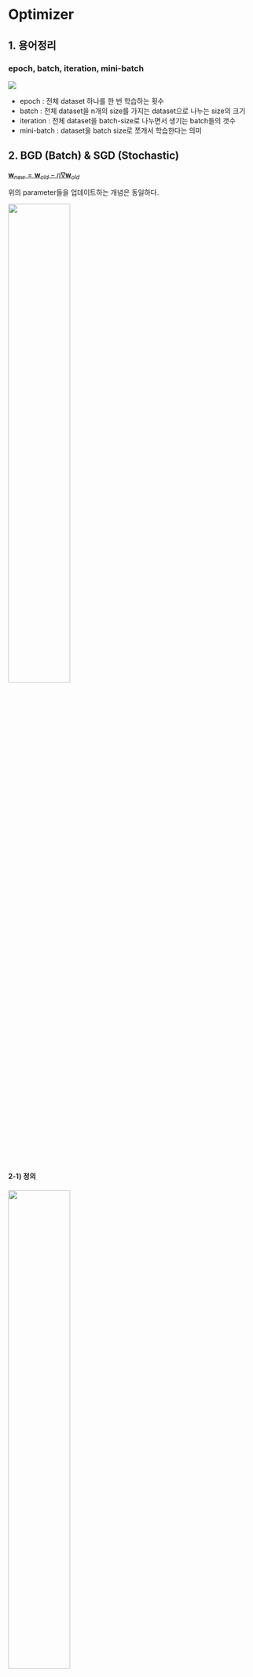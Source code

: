 # Optimizer

## 1. 용어정리

### epoch, batch, iteration, mini-batch

<img src="../image/epoch_batch_iteration_1.png">

- epoch : 전체 dataset 하나를 한 번 학습하는 횟수
- batch : 전체 dataset을 n개의 size를 가지는 dataset으로 나누는 size의 크기
- iteration : 전체 dataset을 batch-size로 나누면서 생기는 batch들의 갯수
- mini-batch : dataset을 batch size로 쪼개서 학습한다는 의미

## 2. BGD (Batch) & SGD (Stochastic)

[$\boldsymbol{w}_{new} = \boldsymbol{w}_{old} - \eta \nabla \boldsymbol{w}_{old}$](https://latex.codecogs.com/svg.latex) 

위의 parameter들을 업데이트하는 개념은 동일하다.

<img src="../image/BGD_SGD.PNG" width=50%>

#### 2-1) 정의

<img src="../image/SGD.PNG" width=50%>

- BGD : 한 epoch이던, 한 batch이던 전체 데이터를 보고 update를 한다.
- SGD : 전체 데이터가 아니라, 개별 mini-batch 하나하나씩을 본다.

#### 2-2) 장단점

##### BGD

- 장점
  - 좀 더 정확하게 global minimum에 접근이 가능하다.
  - 불필요한 계산이 많지 않다.
- 단점
  - 시간이 오래걸린다. cost가 크다.
  - local minimum에서 벗어나기 어렵다.

##### SGD

- 장점
  - 계산 시간이 굉장히 빠르다. 같은 시간안에 많은 iteration이 가능하다.
  - local minimum에서 벗어나기 BGD보다 상대적으로 쉽다.

<img src="../image/SGD_disadvantage.jpg">

- 단점
  - 위의 그림에 최소점은 (0,0)인데 (-2,0), (-1,0), (3,0) 같은 지점에서는 기울기가 0에 가깝게 된다. 따라서 (n,0) 지점에 있는 수들은 (0,0)으로 가지 않는다. 
  - 수렴 방향이 중구난방이다.
  - global minimum으로 가는데까지 시간이 좀 오래 걸린다.
  - 비등방성 함수 (방향에 따라 성질이 달라지는 함수) 에서는 비효율적이다. (e.g. $z= x^2 + y^2$)

## 3. Momentum

<img src="../image/momentum.gif" width=50%>

> Momentum은 운동량이다. 즉, 운동량이 센 지역으로 기울기를 더 가중한다.

$$v_t = \gamma v_{t-1} + \eta \nabla_{w}L(w)$$ 
$$W_{t+1} = W_t + v_t$$ 

- $\eta$ : learning rate (hyperparameter)
- $\gamma$ : (hyperparameter)
- $v$ : 속도
- $L$ : loss function

그대로 해석해보면, 속도는 전의 position에서의 v와 Loss function의 기울기의 비례한다. 여기서 _**전의 position에서의 속도를 중요시한다는 점이 포인트다.**_

γ 는 얼마나 momentum을 줄 것인지에 대한 momentum term으로서, 보통 0.9 정도의 값을 사용한다

### 장 단점

- 장점
  - local minimum에서 빠져나오기 쉽다.
- 단점
  - 전의 position에서의 변수들을 기억해야하기 때문에, 연산할 때 메모리가 두배로 든다는 단점이 존재한다.
  - global minimum에서 빠져나와 발산할 수도 있다.

## 4. Nesterov Accelerated Gradient (NAG)

<img src="../image/NAG.jpeg">

> 운동량만큼 갔다는 가정하게 다음 step을 생각한다.

$$v_t = \gamma v_{t-1}+ \eta\nabla_{w}L(w-\gamma v_{t-1})$$ 
$$W_{t+1} = W_t - v_t$$ 

- $\eta$ : learning rate (hyperparameter)
- $\gamma$ : (hyperparameter)
- $v$ : 속도
- $L$ : loss function

Momentum 방식에서는 이동 벡터 $v_t$ 를 계산할 때 현재 위치에서의 gradient와 momentum step을 독립적으로 계산하고 합친다. 

반면, NAG에서는 momentum step을 먼저 고려하여, momentum step을 먼저 이동했다고 생각한 후 그 자리에서의 gradient를 구해서 gradient step을 이동한다.

#### 장, 단점

- 장점
  - local minimum에서 빠져나오기 쉽다.
  - Momentum 방식에 비해 보다 효과적으로 이동할 수 있다. 
  모멘텀으로 이동을 반정도 한 후 어떤 방식으로 이동해야할 지를 결정한다. 따라서 Momentum 방식의 빠른 이동에 대한 이점은 누리면서도, 멈춰야 할 적절한 시점에서 제동을 거는 데에 훨씬 용이하다고 생각할 수 있을 것이다.
- 단점
  - 전의 position에서의 변수들을 기억해야하기 때문에, 연산할 때 메모리가 두배로 든다는 단점이 존재한다.
  - global minimum에서 빠져나와 발산할 수도 있다. 

## 5. Adagrad

<img src="../image/Adagrad.jpg" width=70%>

> 변수들을 update할 때 각각의 변수마다 step size를 다르게 설정해서 이동하는 방식이다. 
> 
> 지금까지 많이 변화하지 않은 변수들은 step size를 크게 하고, 지금까지 많이 변화했던 변수들은 step size를 작게 하자

$$G_{t} = G_{t-1} + (\nabla_{w}L(w_t))^2$$ 
$$w_{t+1} = w_t - \frac{\eta}{\sqrt{G_t + \epsilon}} \cdot \nabla_{w}L(w_t)$$ 

- $\eta$ : learning rate (hyperparameter)
- $G$ : Neural Network의 parameter가 k개라고 할 때 k차원 벡터, "time step t"까지 각 변수가 이동한 gradient의 sum of squares 를 저장한다
- $L$ : loss function
- $\epsilon$ : (hyperparameter)

자주 등장하거나 변화를 많이 한 변수들의 경우 optimum에 가까이 있을 확률이 높기 때문에 작은 크기로 이동하면서 세밀한 값을 조정하고, (G값이 커져서 기울기 폭이 작기 때문에)

적게 변화한 변수들은 optimum 값에 도달하기 위해서는 많이 이동해야할 확률이 높기 때문에 먼저 빠르게 loss 값을 줄이는 방향으로 이동하려는 방식이라고 생각할 수 있겠다. 

#### 장, 단점

- 장점
  - _**word2vec이나 GloVe 같이 word representation을 학습시킬 경우,**_ 단어의 등장 확률에 따라 variable의 사용 비율이 확연하게 차이나기 때문에 Adagrad가 Good!
  - 학습을 진행하면서 굳이 step size decay등을 신경써주지 않아도 된다는 장점이 있다. 보통 adagrad에서 step size로는 0.01 정도를 사용한 뒤, 그 이후로는 바꾸지 않는다. 
- 단점
  - Adagrad에는 학습을 계속 진행하면 step size가 너무 줄어든다는 문제점이 있다. 
  - G에는 계속 제곱한 값을 넣어주기 때문에 G의 값들은 계속해서 증가하기 때문에, 학습이 오래 진행될 경우 step size가 너무 작아져서 결국 거의 움직이지 않게 된다. 

## 6. RMSProp

> 변수들을 update할 때 각각의 변수마다 step size를 다르게 설정해서 이동하는 방식이다. 
> 
> 지금까지 많이 변화하지 않은 변수들은 step size를 크게 하고, 지금까지 많이 변화했던 변수들은 step size를 작게 하자

$$G = \gamma G + (1-\gamma)(\nabla_{w}L(w_t))^2$$ 
$$W = W - \frac{\eta}{\sqrt{G + \epsilon}} \cdot \nabla_{w}L(w_t)$$ 

- $\eta$ : learning rate (hyperparameter)
- $G$ : Neural Network의 parameter가 k개라고 할 때 k차원 벡터, "time step t"까지 각 변수가 이동한 gradient의 sum of squares 를 저장한다
- $L$ : loss function
- $\epsilon$ : (hyperparameter)
- $\gamma$ : hyperparameter

Adagrad의 식에서 gradient의 제곱값을 더해나가면서 구한 Gt 부분을 합이 아니라 지수평균으로 바꾸어서 대체한 방법이다.

## 7. Adam

> Adam (Adaptive Moment Estimation)은 RMSProp과 Momentum 방식을 합친 것 같은 알고리즘이다. 
> 
> 이 방식에서는 Momentum 방식과 유사하게 지금까지 계산해온 기울기의 지수평균을 저장하며, RMSProp과 유사하게 기울기의 제곱값의 지수평균을 저장한다.

$$m_t=β_1m_{t−1}+(1−β_1)∇_wL(w)$$
$$v_t=β_2v_{t−1}+(1−β_2)(∇_wL(w))^2$$

다만, Adam에서는 $m$과 $v$가 처음에 0으로 초기화되어 있기 때문에 학습의 초반부에서는 mt,vt가 0에 가깝게 bias 되어있을 것이라고 판단하여 이를 unbiased 하게 만들어주는 작업을 거친다.

$m_t$ 와 $v_t$의 식을 ∑ 형태로 펼친 후, 양변에 expectation을 씌워서 정리해보면, 다음과 같은 보정을 통해 unbiased 된 expectation을 얻을 수 있다. 이 보정된 expectation들을 가지고 gradient가 들어갈 자리에 $\hat{m_t}$, $G_t$가 들어갈 자리에 $\hat{v_t}$를 넣어 계산을 진행한다.

$$\hat{m_t}=\frac{m_{t}}{1−β^{t}_{1}}$$
$$\hat{v_t}=\frac{v_{t}}{1−β^{t}_{2}}$$
$$w_{t+1}=w_{t}−\frac{η}{\sqrt{\hat{v_t}+ϵ}}\hat{m_t}$$
보통 $β_1$ 로는 0.9, $β_2$ 로는 0.999, $ϵ$ 으로는 10−8 정도의 값을 사용한다고 한다.

<img src="..image/../../image/optimizer_compare.png" widht=40%>

위의 그림은 SGD, Momentum, Adagrad, Adam을 비교한 그림이다.

## 8. Optimizer Visualization

<img src="..image/../../image/optimizer_gif.gif">
<img src="..image/../../image/optimizer_gif_2.gif">
<img src="..image/../../image/optimizer_gif_3.gif">